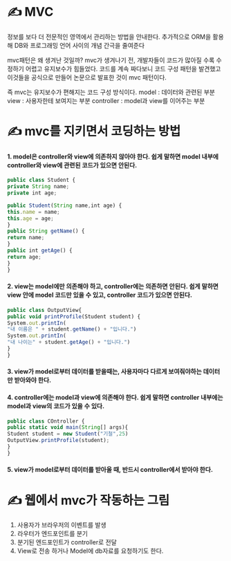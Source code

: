 # ✍ MVC

정보를 보다 더 전문적인 영역에서 관리하는 방법을 안내한다.
추가적으로 ORM을 활용해 DB와 프로그래밍 언어 사이의 개념 간극을 줄여준다

mvc패턴은 왜 생겨난 것일까?
mvc가 생겨나기 전, 개발자들이 코드가 많아질 수록 수정하기 어렵고 유지보수가 힘들었다.
코드를 계속 짜다보니 코드 구성 패턴을 발견했고 이것들을 공식으로 만들어 논문으로 발표한 것이 mvc 패턴이다.

즉 mvc는 유지보수가 편해지는 코드 구성 방식이다.
model : 데이터와 관련된 부분
view : 사용자한테 보여지는 부분
controller : model과 view를 이어주는 부분

# ✍ mvc를 지키면서 코딩하는 방법
#### 1. model은 controller와 view에 의존하지 않아야 한다. 쉽게 말하면 model 내부에 controller와 view에 관련된 코드가 있으면 안된다.
```jsx
public class Student {
private String name;
private int age;

public Student(String name,int age) {
this.name = name;
this.age = age;
}
public String getName() {
return name;
}
public int getAge() {
return age;
}
}
```
#### 2. view는 model에만 의존해야 하고, controller에는 의존하면 안된다. 쉽게 말하면 view 안에 model 코드만 있을 수 있고, controller 코드가 있으면 안된다.
```jsx
public class OutputView{
public void printProfile(Student student) {
System.out.printIn(
"내 이름은 " + student.getName() + "입니다.")
System.out.printIn(
"내 나이는" + student.getAge() + "입니다.")
}
}
```
#### 3. view가 model로부터 데이터를 받을때는, 사용자마다 다르게 보여줘야하는 데이터만 받아와야 한다.
#### 4. controller에는 model과 view에 의존해야 한다. 쉽게 말하면 controller 내부에는 model과 view의 코드가 있을 수 있다.
```jsx
public class COntroller {
public static void main(String[] args){
Student student = new Student("기철",25)
OutputView.printProfile(student);
}
}
```
#### 5. view가 model로부터 데이터를 받아올 때, 반드시 controller에서 받아야 한다.

# ✍ 웹에서 mvc가 작동하는 그림

1. 사용자가 브라우저의 이벤트를 발생
2. 라우터가 엔드포인트를 분기
3. 분기된 엔드포인트가 controller로 전달
4. View로 전송 하거나 Model에 db자료를 요청하기도 한다.


